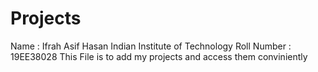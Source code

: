 # Projects

Name : Ifrah Asif Hasan
Indian Institute of Technology
Roll Number : 19EE38028
This File is to add my projects and access them conviniently
